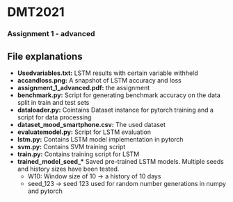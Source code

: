 # DMT2021
### Assignment 1 - advanced

## File explanations
- **Usedvariables.txt:** LSTM results with certain variable withheld
- **accandloss.png:** A snapshot of LSTM accuracy and loss
- **assignment_1_advanced.pdf:** the assignment
- **benchmark.py:** Script for generating benchmark accuracy on the data split in train and test sets
- **dataloader.py:** Cointains Dataset instance for pytorch training and a script for data processing
- **dataset_mood_smartphone.csv:** The used dataset
- **evaluatemodel.py:** Script for LSTM evaluation
- **lstm.py:** Contains LSTM model implementation in pytorch
- **svm.py:** Contains SVM training script
- **train.py:** Contains training script for LSTM
- **trained_model_seed_\*** Saved pre-trained LSTM models. Multiple seeds and history sizes have been tested.
  - W10: Window size of 10 -> a history of 10 days
  - seed_123 -> seed 123 used for random number generations in numpy and pytorch
